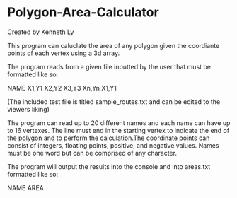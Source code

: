 # Polygon-Area-Calculator
Created by Kenneth Ly 

This program can caluclate the area of any polygon given the coordiante points
of each vertex using a 3d array. 

The program reads from a given file inputted by the user that must be formatted like so:

NAME X1,Y1 X2,Y2 X3,Y3 Xn,Yn X1,Y1

(The included test file is titled sample_routes.txt and can be edited to the viewers liking)

The program can read up to 20 different names and each name can have up to 16 vertexes. 
The line must end in the starting vertex to indicate the end of the polygon and to 
perform the calculation.The coordinate points can consist of integers, floating points,
positive, and negative values. Names must be one word but can be comprised of any character.

The program will output the results into the console and into areas.txt formatted like so:

NAME AREA

